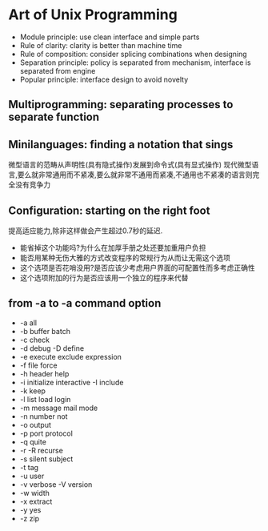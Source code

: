 # Art of Unix Programming

+ Module principle: use clean interface and simple parts
+ Rule of clarity: clarity is better than machine time
+ Rule of composition: consider splicing combinations when designing
+ Separation principle: policy is separated from mechanism, interface is separated from engine
+ Popular principle: interface design to avoid novelty

## Multiprogramming: separating processes to separate function

## Minilanguages: finding a notation that sings

微型语言的范畴从声明性(具有隐式操作)发展到命令式(具有显式操作)
现代微型语言,要么就非常通用而不紧凑,要么就非常不通用而紧凑,不通用也不紧凑的语言则完全没有竞争力

## Configuration: starting on the right foot

提高适应能力,除非这样做会产生超过0.7秒的延迟.

+ 能省掉这个功能吗?为什么在加厚手册之处还要加重用户负担
+ 能否用某种无伤大雅的方式改变程序的常规行为从而让无需这个选项
+ 这个选项是否花哨没用?是否应该少考虑用户界面的可配置性而多考虑正确性
+ 这个选项附加的行为是否应该用一个独立的程序来代替

## from -a to -a command option
+ -a all
+ -b buffer batch
+ -c check
+ -d debug -D define
+ -e execute exclude expression
+ -f file force
+ -h header help
+ -i initialize interactive -I include
+ -k keep
+ -l list load login
+ -m message mail mode
+ -n number not
+ -o output
+ -p port  protocol
+ -q quite
+ -r -R recurse
+ -s silent subject
+ -t tag
+ -u user
+ -v verbose -V version
+ -w width
+ -x extract
+ -y yes
+ -z zip
 
